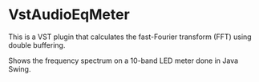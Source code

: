 # VstAudioEqMeter

This is a VST plugin that calculates the fast-Fourier transform (FFT) using double buffering. 

Shows the frequency spectrum on a 10-band LED meter done in Java Swing.

